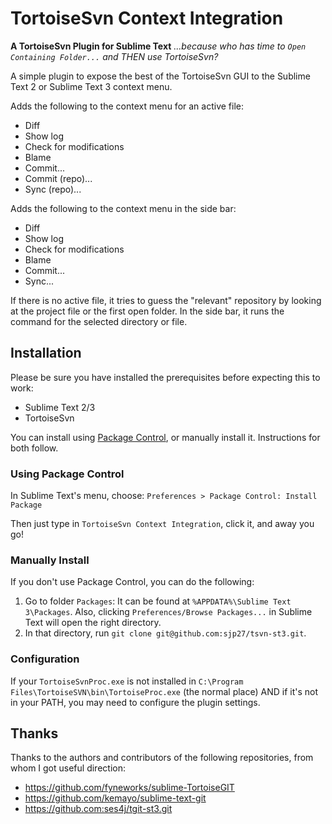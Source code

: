 TortoiseSvn Context Integration
===============================

**A TortoiseSvn Plugin for Sublime Text**
*...because who has time to `Open Containing Folder...`
and THEN use TortoiseSvn?*

A simple plugin to expose the best of the TortoiseSvn GUI to the
Sublime Text 2 or Sublime Text 3 context menu.

Adds the following to the context menu for an active file:

* Diff
* Show log
* Check for modifications
* Blame
* Commit...
* Commit (repo)...
* Sync (repo)...

Adds the following to the context menu in the side bar:

* Diff
* Show log
* Check for modifications
* Blame
* Commit...
* Sync...

If there is no active file, it tries to guess the "relevant" repository
by looking at the project file or the first open folder. In the side bar,
it runs the command for the selected directory or file.

## Installation

Please be sure you have installed the prerequisites before expecting this to work:

* Sublime Text 2/3
* TortoiseSvn

You can install using [Package Control](https://packagecontrol.io/packages/TortoiseSvn%20Context%20Integration),
or manually install it.  Instructions for both follow.

### Using Package Control

In Sublime Text's menu, choose: `Preferences > Package Control: Install Package`

Then just type in `TortoiseSvn Context Integration`, click it, and away you go!

### Manually Install

If you don't use Package Control, you can do the following:

1. Go to folder `Packages`:
   It can be found at `%APPDATA%\Sublime Text 3\Packages`.  Also, clicking
   `Preferences/Browse Packages...` in Sublime Text will open the right directory.
2. In that directory, run `git clone git@github.com:sjp27/tsvn-st3.git`.

### Configuration

If your `TortoiseSvnProc.exe` is not installed in `C:\Program Files\TortoiseSVN\bin\TortoiseProc.exe`
(the normal place) AND if it's not in your PATH, you may need to configure the plugin settings.

## Thanks

Thanks to the authors and contributors of the following repositories,
from whom I got useful direction:

* https://github.com/fyneworks/sublime-TortoiseGIT
* https://github.com/kemayo/sublime-text-git
* https://github.com:ses4j/tgit-st3.git


